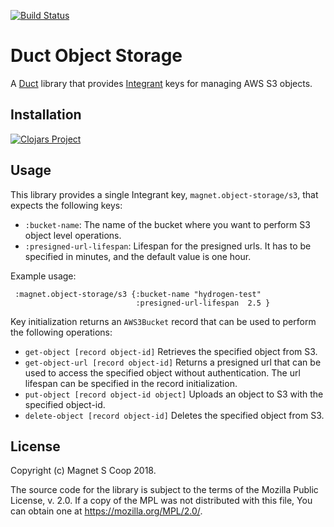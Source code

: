[![Build Status](https://travis-ci.org/magnetcoop/object-storage.s3.svg?branch=master)](https://travis-ci.org/magnetcoop/object-storage.s3)
# Duct Object Storage

A [Duct](https://github.com/duct-framework/duct) library that provides [Integrant](https://github.com/weavejester/integrant) keys for managing AWS S3 objects.

## Installation

[![Clojars Project](https://clojars.org/magnet/object-storage.s3/latest-version.svg)](https://clojars.org/magnet/object-storage.s3)

## Usage

This library provides a single Integrant key, `magnet.object-storage/s3`, that expects the following keys:

* `:bucket-name`: The name of the bucket where you want to perform S3 object level operations.
* `:presigned-url-lifespan`: Lifespan for the presigned urls. It has to be specified in minutes, and the default value is one hour.

Example usage:

``` edn
 :magnet.object-storage/s3 {:bucket-name "hydrogen-test"
                            :presigned-url-lifespan  2.5 }
```
Key initialization returns an `AWS3Bucket` record that can be used to perform the following operations:

* `get-object [record object-id]` Retrieves the specified object from S3.
* `get-object-url [record object-id]` Returns a presigned url that can be used to access the specified object without authentication. The url lifespan can be specified in the record initialization.
* `put-object [record object-id object]` Uploads an object to S3 with the specified object-id.
* `delete-object [record object-id]` Deletes the specified object from S3.

## License

Copyright (c) Magnet S Coop 2018.

The source code for the library is subject to the terms of the Mozilla Public License, v. 2.0. If a copy of the MPL was not distributed with this file, You can obtain one at https://mozilla.org/MPL/2.0/.
